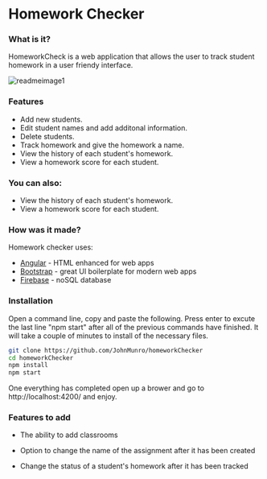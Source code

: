 # Homework Checker

### What is it?

HomeworkCheck is a web application that allows the user to track student homework in a user friendy interface. 

![readmeimage1](https://user-images.githubusercontent.com/5952902/35198026-06c2e284-febf-11e7-9654-5d02995f81c2.png)


### Features


  - Add new students.
  - Edit student names and add additonal information.
  - Delete students.
  - Track homework and give the homework a name.
  - View the history of each student's homework.
  - View a homework score for each student.


### You can also:
  - View the history of each student's homework.
  - View a homework score for each student.

### How was it made?

Homework checker uses:

* [Angular] - HTML enhanced for web apps
* [Bootstrap] - great UI boilerplate for modern web apps
* [Firebase] - noSQL database

### Installation
Open a command line, copy and paste the following. Press enter to excute the last line "npm start" after all of the previous commands have finished. It will take a couple of minutes to install of the necessary files.
```sh
git clone https://github.com/JohnMunro/homeworkChecker
cd homeworkChecker
npm install
npm start
```
One everything has completed open up a brower and go to http://localhost:4200/ and enjoy.

### Features to add
- The ability to add classrooms
- Option to change the name of the assignment after it has been created
- Change the status of a student's homework after it has been tracked



   [Bootstrap]: <http://twitter.github.com/bootstrap/>
   [Angular]: <https://angular.io/>
   [Firebase]: <https://firebase.google.com/>
    
